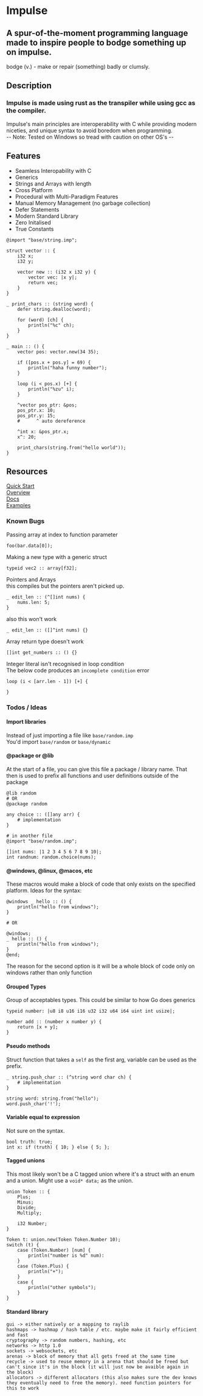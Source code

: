 # Impulse
## A spur-of-the-moment programming language made to inspire people to bodge something up on impulse.
bodge (v.) - make or repair (something) badly or clumsly.

## Description
### Impulse is made using rust as the transpiler while using gcc as the compiler.
Impulse's main principles are interoperability with C while providing modern niceties, and unique syntax to avoid boredom when programming.<br>
-- Note: Tested on Windows so tread with caution on other OS's --

## Features
- Seamless Interopability with C
- Generics
- Strings and Arrays with length
- Cross Platform
- Procedural with Multi-Paradigm Features
- Manual Memory Management (no garbage collection)
- Defer Statements
- Modern Standard Library
- Zero Initalised
- True Constants

```
@import "base/string.imp";

struct vector :: {
    i32 x;
    i32 y;

    vector new :: (i32 x i32 y) {
        vector vec: |x y|;
        return vec;
    }
}

_ print_chars :: (string word) {
    defer string.dealloc(word);

    for (word) [ch] {
        println("%c" ch);
    }
}

_ main :: () {
    vector pos: vector.new(34 35);

    if ([pos.x + pos.y] = 69) {
        println("haha funny number");
    }

    loop (i < pos.x) [+] {
        println("%zu" i);
    }

    ^vector pos_ptr: &pos;
    pos_ptr.x: 10;
    pos_ptr.y: 15;
    #      ^ auto dereference

    ^int x: &pos_ptr.x;
    x^: 20;

    print_chars(string.from("hello world"));
}
```

## Resources
<a href="./DOCS/QuickStart.md">Quick Start</a><br>
<a href="./DOCS/Overview.md">Overview</a><br>
<a href="./DOCS/Docs.md">Docs</a><br>
<a href="./examples">Examples</a>

### Known Bugs
Passing array at index to function parameter
```
foo(bar.data[0]);
```

Making a new type with a generic struct
```
typeid vec2 :: array[f32];
```

Pointers and Arrays<br>
this compiles but the pointers aren't picked up.
```
_ edit_len :: (^[]int nums) {
    nums.len: 5;
}
```
also this won't work
```
_ edit_len :: ([]^int nums) {}
```

Array return type doesn't work
```
[]int get_numbers :: () {}
```

Integer literal isn't recognised in loop condition<br>
The below code produces an `incomplete condition` error
```
loop (i < [arr.len - 1]) [+] {

}
```

### Todos / Ideas
#### Import libraries
Instead of just importing a file like `base/random.imp`<br>
You'd import `base/random` or `base/dynamic`

#### @package or @lib
At the start of a file, you can give this file a package / library name. That then is used to prefix all functions and user definitions outside of the package
```
@lib random
# OR 
@package random

any choice :: ([]any arr) {
    # implementation
}

# in another file
@import "base/random.imp";

[]int nums: |1 2 3 4 5 6 7 8 9 10|;
int randnum: random.choice(nums);
```

#### @windows, @linux, @macos, etc
These macros would make a block of code that only exists on the specified platform. Ideas for the syntax:
```
@windows _ hello :: () {
    println("hello from windows");
}

# OR

@windows;
_ hello :: () {
    println("hello from windows");
}
@end;

```
The reason for the second option is it will be a whole block of code only on windows rather than only function

#### Grouped Types
Group of acceptables types. This could be similar to how Go does generics
```
typeid number: |u8 i8 u16 i16 u32 i32 u64 i64 uint int usize|;

number add :: (number x number y) {
    return [x + y];
}
```

#### Pseudo methods
Struct function that takes a `self` as the first arg, variable can be used as the prefix.
```
_ string.push_char :: (^string word char ch) {
    # implementation
}

string word: string.from("hello");
word.push_char('!');
```

#### Variable equal to expression
Not sure on the syntax.
```
bool truth: true;
int x: if (truth) { 10; } else { 5; };
```

#### Tagged unions
This most likely won't be a C tagged union where it's a struct with an enum and a union. Might use a `void* data;` as the union.
```
union Token :: {
    Plus;
    Minus;
    Divide;
    Multiply;

    i32 Number;
}

Token t: union.new(Token Token.Number 10);
switch (t) {
    case (Token.Number) [num] {
        println("number is %d" num):
    }
    case (Token.Plus) {
        println("+");
    }
    case {
        println("other symbols");
    }
}
```

#### Standard library
```
gui -> either natively or a mapping to raylib
hashmaps -> hashmap / hash table / etc. maybe make it fairly efficient and fast
cryptography -> random numbers, hashing, etc
networks -> http 1.0
sockets -> websockets, etc
arenas -> block of memory that all gets freed at the same time
recycle -> used to reuse memory in a arena that should be freed but can't since it's in the block (it will just now be avaible again in the block)
allocators -> different allocators (this also makes sure the dev knows they eventually need to free the memory). need function pointers for this to work
```
